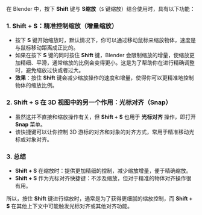 在 Blender 中，按下 **Shift** 键与 **S缩放**（`S` 键缩放）结合使用时，具有以下功能：

### 1. **Shift + S：精准控制缩放（增量缩放）**
   - 按下 **S** 键开始缩放时，默认情况下，你可以通过移动鼠标来缩放物体，速度是与鼠标移动距离成正比的。
   - 如果在按下 **S** 键的同时按住 **Shift** 键，Blender 会限制缩放的增量，使缩放更加精细、平滑，通常缩放的比例会变得更小。这是为了帮助你在进行精确调整时，避免缩放过快或者过大。
   - **效果**：按住 **Shift** 键会减少缩放操作的速度和增量，使得你可以更精准地控制物体的缩放比例。

### 2. **Shift + S 在 3D 视图中的另一个作用：光标对齐（Snap）**
   - 虽然这并不直接和缩放操作有关，但 **Shift + S** 也用于 **光标对齐** 操作，即打开 **Snap** 菜单。
   - 该快捷键可以让你控制 3D 游标的对齐和对象的对齐方式，常用于精准移动光标或对象对齐。

### 3. **总结**
   - **Shift + S** 在缩放时：提供更加精细的控制，减少缩放增量，便于精确缩放。
   - **Shift + S** 作为光标对齐快捷键：不涉及缩放，但对于精准的物体对齐操作很有用。

所以，按住 **Shift** 键进行缩放时，通常是为了获得更细腻的缩放控制，而 **Shift + S** 在其他上下文中可能触发光标对齐或其他对齐功能。